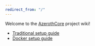 ```yaml
---
redirect_from: "/"
---
```


Welcome to the [AzerothCore](http://www.azerothcore.org/) project wiki!

- [Traditional setup guide](Installation.md)
- [Docker setup guide](Install-with-Docker.md)
